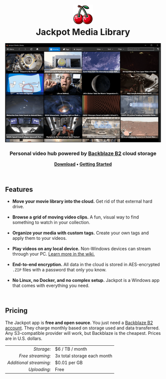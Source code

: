 <h1 align="center"><img src="../src/J.App/Resources/App.png" width=64 height=64><br>Jackpot Media Library</h1>

<p align="center"><a href="img/main-screenshot.jpg"><img src="img/main-animation.gif"></a></p>

<h3 align="center">Personal video hub powered by <a href="https://www.backblaze.com/cloud-storage">Backblaze B2</a> cloud storage</h3>

<p align="center"><b><a href="https://apps.microsoft.com/detail/9NZCV15W7XVJ?hl=en-us&gl=US&ocid=pdpshare">Download</a> &bull; <a href="https://github.com/electroly/jackpot/wiki/Getting-Started">Getting Started</a></b></p>

<br>

## Features

- **Move your movie library into the cloud.** Get rid of that external hard drive.<br><br>
- **Browse a grid of moving video clips.** A fun, visual way to find something to watch in your collection.<br><br>
- **Organize your media with custom tags.** Create your own tags and apply them to your videos.<br><br>
- **Play videos on any local device.** Non-Windows devices can stream through your PC. [Learn more in the wiki.](https://github.com/brianluft/jackpot/wiki/Network-Sharing)<br><br>
- **End-to-end encryption.** All data in the cloud is stored in AES-encrypted <code>.ZIP</code> files with a password that only you know.<br><br>
- **No Linux, no Docker, and no complex setup.** Jackpot is a Windows app that comes with everything you need.

<br>

## Pricing

The Jackpot app is **free and open source**.
You just need a [Backblaze B2 account](https://www.backblaze.com/sign-up/cloud-storage).
They charge monthly based on storage used and data transferred.
Any S3-compatible provider will work, but Backblaze is the cheapest.
Prices are in U.S. dollars.

<table>
<tr>
<td align="right"><i>Storage:</i></td>
<td>$6 / TB / month</td>
</tr>
<tr>
<td align="right"><i>Free streaming:</i></td>
<td>3x total storage each month</td>
</tr>
<tr>
<td align="right"><i>Additional streaming:</i></td>
<td>$0.01 per GB</td>
</tr>
<tr>
<td align="right"><i>Uploading:</i></td>
<td>Free</td>
</tr>
</table>

<br>
